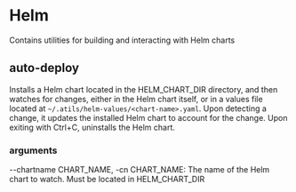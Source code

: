 # Helm
Contains utilities for building and interacting with Helm charts

## auto-deploy
Installs a Helm chart located in the HELM_CHART_DIR directory, and then watches for changes, either in the Helm chart itself, or in a values file located at `~/.atils/helm-values/<chart-name>.yaml`. Upon detecting a change, it updates the installed Helm chart to account for the change. Upon exiting with Ctrl+C, uninstalls the Helm chart.

### arguments
--chartname CHART_NAME, -cn CHART_NAME: The name of the Helm chart to watch. Must be located in HELM_CHART_DIR